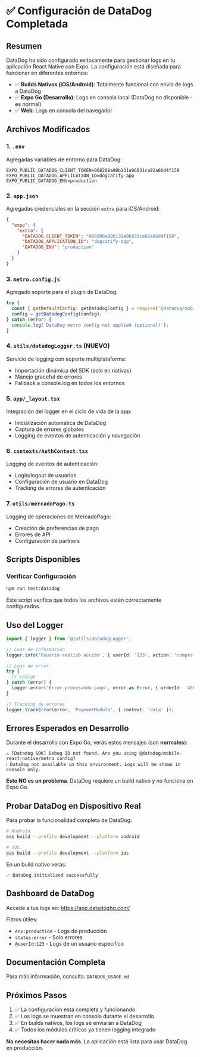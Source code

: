 # ✅ Configuración de DataDog Completada

## Resumen

DataDog ha sido configurado exitosamente para gestionar logs en tu aplicación React Native con Expo. La configuración está diseñada para funcionar en diferentes entornos:

- ✅ **Builds Nativos (iOS/Android)**: Totalmente funcional con envío de logs a DataDog
- ✅ **Expo Go (Desarrollo)**: Logs en consola local (DataDog no disponible - es normal)
- ✅ **Web**: Logs en consola del navegador

## Archivos Modificados

### 1. `.env`
Agregadas variables de entorno para DataDog:
```env
EXPO_PUBLIC_DATADOG_CLIENT_TOKEN=068208a98b131a96831ca92a86d4f158
EXPO_PUBLIC_DATADOG_APPLICATION_ID=dogcatify-app
EXPO_PUBLIC_DATADOG_ENV=production
```

### 2. `app.json`
Agregadas credenciales en la sección `extra` para iOS/Android:
```json
{
  "expo": {
    "extra": {
      "DATADOG_CLIENT_TOKEN": "068208a98b131a96831ca92a86d4f158",
      "DATADOG_APPLICATION_ID": "dogcatify-app",
      "DATADOG_ENV": "production"
    }
  }
}
```

### 3. `metro.config.js`
Agregado soporte para el plugin de DataDog:
```javascript
try {
  const { getDefaultConfig: getDatadogConfig } = require('@datadog/mobile-react-native/metro');
  config = getDatadogConfig(config);
} catch (error) {
  console.log('DataDog metro config not applied (optional)');
}
```

### 4. `utils/datadogLogger.ts` (NUEVO)
Servicio de logging con soporte multiplataforma:
- Importación dinámica del SDK (solo en nativas)
- Manejo graceful de errores
- Fallback a console.log en todos los entornos

### 5. `app/_layout.tsx`
Integración del logger en el ciclo de vida de la app:
- Inicialización automática de DataDog
- Captura de errores globales
- Logging de eventos de autenticación y navegación

### 6. `contexts/AuthContext.tsx`
Logging de eventos de autenticación:
- Login/logout de usuarios
- Configuración de usuario en DataDog
- Tracking de errores de autenticación

### 7. `utils/mercadoPago.ts`
Logging de operaciones de MercadoPago:
- Creación de preferencias de pago
- Errores de API
- Configuración de partners

## Scripts Disponibles

### Verificar Configuración
```bash
npm run test:datadog
```
Este script verifica que todos los archivos estén correctamente configurados.

## Uso del Logger

```typescript
import { logger } from '@/utils/datadogLogger';

// Logs de información
logger.info('Usuario realizó acción', { userId: '123', action: 'compra' });

// Logs de error
try {
  // código
} catch (error) {
  logger.error('Error procesando pago', error as Error, { orderId: '456' });
}

// Tracking de errores
logger.trackError(error, 'PaymentModule', { context: 'data' });
```

## Errores Esperados en Desarrollo

Durante el desarrollo con Expo Go, verás estos mensajes (son **normales**):

```
⚠️ [Datadog SDK] Debug ID not found. Are you using @datadog/mobile-react-native/metro config?
ℹ️ DataDog not available in this environment. Logs will be shown in console only.
```

**Esto NO es un problema**. DataDog requiere un build nativo y no funciona en Expo Go.

## Probar DataDog en Dispositivo Real

Para probar la funcionalidad completa de DataDog:

```bash
# Android
eas build --profile development --platform android

# iOS  
eas build --profile development --platform ios
```

En un build nativo verás:
```
✅ DataDog initialized successfully
```

## Dashboard de DataDog

Accede a tus logs en: https://app.datadoghq.com/

Filtros útiles:
- `env:production` - Logs de producción
- `status:error` - Solo errores
- `@userId:123` - Logs de un usuario específico

## Documentación Completa

Para más información, consulta: `DATADOG_USAGE.md`

## Próximos Pasos

1. ✅ La configuración está completa y funcionando
2. ✅ Los logs se muestran en consola durante el desarrollo
3. ✅ En builds nativos, los logs se enviarán a DataDog
4. ✅ Todos los módulos críticos ya tienen logging integrado

**No necesitas hacer nada más**. La aplicación está lista para usar DataDog en producción.
